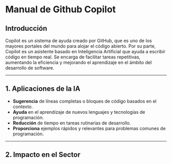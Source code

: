 # Manual de Github Copilot

## Introducción
Copilot es un sistema de ayuda creado por GitHub, que es uno de los mayores portales del mundo para alojar el código abierto. Por su parte, Copilot es un asistente basado en Inteligencia Artificial que ayuda a escribir código en tiempo real. Se encarga de facilitar tareas repetitivas, aumentando la eficiencia y mejorando el aprendizaje en el ámbito del desarrollo de software.

---

## 1. Aplicaciones de la IA
- **Sugerencia** de líneas completas o bloques de código basados en el contexto.
- **Ayuda** en el aprendizaje de nuevos lenguajes y tecnologías de programación.  
- **Reducción** de tiempo en tareas rutinarias de desarrollo.  
- **Proporciona** ejemplos rápidos y relevantes para problemas comunes de programación.

---

## 2. Impacto en el Sector